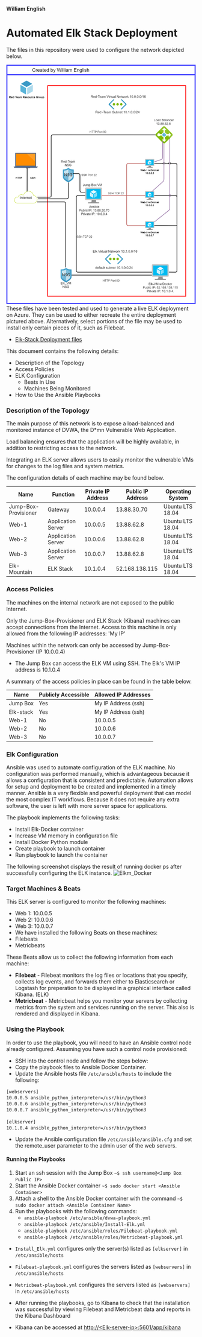 **William English**

# Automated Elk Stack Deployment

The files in this repository were used to configure the network depicted below.

![Network Topology](https://github.com/cascadecanyon/Elk_Project/blob/main/Images/Elk-Stack_Diagram.png)
These files have been tested and used to generate a live ELK deployment on Azure. They can be used to either recreate the entire deployment pictured above. Alternatively, select portions of the file may be used to install only certain pieces of it, such as Filebeat.

  - [Elk-Stack Deployment files](https://github.com/cascadecanyon/Elk_Project/tree/main/Ansible)


This document contains the following details:
- Description of the Topology
- Access Policies
- ELK Configuration
  - Beats in Use
  - Machines Being Monitored
- How to Use the Ansible Playbooks


### Description of the Topology

The main purpose of this network is to expose a load-balanced and monitored instance of DVWA, the D*mn Vulnerable Web Application.

Load balancing ensures that the application will be highly available, in addition to restricting access to the network.

Integrating an ELK server allows users to easily monitor the vulnerable VMs for changes to the log files and system metrics.

The configuration details of each machine may be found below.

| Name                 | Function           | Private IP Address | Public IP Address | Operating System |
|----------------------|--------------------|--------------------|-------------------|------------------|
| Jump-Box-Provisioner | Gateway            | 10.0.0.4           | 13.88.30.70       | Ubuntu LTS 18.04 |
| Web-1                | Application Server | 10.0.0.5           | 13.88.62.8        | Ubuntu LTS 18.04 |
| Web-2                | Application Server | 10.0.0.6           | 13.88.62.8        | Ubuntu LTS 18.04 |
| Web-3                | Application Server | 10.0.0.7           | 13.88.62.8        | Ubuntu LTS 18.04 |
| Elk-Mountain         | ELK Stack          | 10.1.0.4           | 52.168.138.115    | Ubuntu LTS 18.04 |

### Access Policies

The machines on the internal network are not exposed to the public Internet. 

Only the Jump-Box-Provisioner and ELK Stack (Kibana) machines can accept connections from the Internet. Access to this machine is only allowed from the following IP addresses:
'My IP'

Machines within the network can only be accessed by Jump-Box-Provisioner (IP 10.0.0.4)
- The Jump Box can access the ELK VM using SSH.  The Elk's VM IP address is 10.1.0.4

A summary of the access policies in place can be found in the table below.

| Name                 | Publicly Accessible | Allowed IP Addresses |
|----------------------|---------------------|----------------------|
| Jump Box             | Yes                 | My IP Address (ssh)  |
| Elk-stack            | Yes                 | My IP Address (ssh)  |
| Web-1                | No                  | 10.0.0.5             |
| Web-2                | No                  | 10.0.0.6             |
| Web-3                | No                  | 10.0.0.7             |


### Elk Configuration

Ansible was used to automate configuration of the ELK machine. No configuration was performed manually, which is advantageous 
because it allows a configuration that is consistent and predictable. Automation allows for setup and deployment to be created and implemented in a timely manner. Ansible is a very flexible and powerful deployment that can model the most complex IT workflows. Because it does not require any extra software, the user is left with more server space for applications.

The playbook implements the following tasks:
- Install Elk-Docker container
- Increase VM memory in configuration file
- Install Docker Python module
- Create playbook to launch container
- Run playbook to launch the container

The following screenshot displays the result of running docker ps after successfully configuring the ELK instance.
![Elkm_Docker](https://user-images.githubusercontent.com/82729821/138626071-312e6f99-0260-453b-a2c8-d0e80785b11b.png)
### Target Machines & Beats
This ELK server is configured to monitor the following machines:
- Web 1: 10.0.0.5  
- Web 2: 10.0.0.6 
- Web 3: 10.0.0.7
- We have installed the following Beats on these machines:
- Filebeats
- Metricbeats

These Beats allow us to collect the following information from each machine:
- **Filebeat**  - Filebeat monitors the log files or locations that you specify, collects log events, and forwards them either to Elasticsearch or Logstash for preperation to be displayed in a graphical interface called  Kibana. (ELK)
- **Metricbeat** - Metricbeat helps you monitor your servers by collecting metrics from the system and services running on the server. This also is rendered and displayed in Kibana.

### Using the Playbook
In order to use the playbook, you will need to have an Ansible control node already configured. Assuming you have such a control node provisioned: 

- SSH into the control node and follow the steps below:
- Copy the playbook files to Ansible Docker Container.
- Update the Ansible hosts file `/etc/ansible/hosts` to include the following: 

```
[webservers]
10.0.0.5 ansible_python_interpreter=/usr/bin/python3
10.0.0.6 ansible_python_interpreter=/usr/bin/python3
10.0.0.7 ansible_python_interpreter=/usr/bin/python3

[elkserver]
10.1.0.4 ansible_python_interpreter=/usr/bin/python3
```

- Update the Ansible configuration file `/etc/ansible/ansible.cfg` and set the remote_user parameter to the admin user of the web servers.

#### Running the Playbooks
1. Start an ssh session with the Jump Box `~$ ssh username@<Jump Box Public IP>`
2. Start the Ansible Docker container `~$ sudo docker start <Ansible Container>`
3. Attach a shell to the Ansible Docker container with the command `~$ sudo docker attach <Ansible Container Name>`
4. Run the playbooks with the following commands:
	* `ansible-playbook /etc/ansible/dvwa-playbook.yml`
	* `ansible-playbook /etc/ansible/Install-Elk.yml`
	* `ansible-playbook /etc/ansible/roles/Filebeat-playbook.yml`
	* `ansible-playbook /etc/ansible/roles/Metricbeat-playbook.yml`
 
- `Install_Elk.yml` configures only the server(s) listed as `[elkserver]` in `/etc/ansible/hosts`
- `Filebeat-playbook.yml` configures the servers listed as `[webservers]` in `/etc/ansible/hosts`
- `Metricbeat-playbook.yml` configures the servers listed as `[webservers]` in `/etc/ansible/hosts`
 
- After running the playbooks, go to Kibana to check that the installation was successful by viewing Filebeat and Metricbeat data     and reports in the Kibana Dashboard
- Kibana can be accessed at [http://\<Elk-server-ip\>:5601/app/kibana]()
